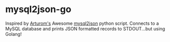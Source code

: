 # mysql2json-go
Inspired by [Arturom's](https://github.com/arturom) Awesome [mysql2json](https://github.com/arturom/mysql2json) python script. Connects to a MySQL database and prints JSON formatted records to STDOUT...but using Golang!
